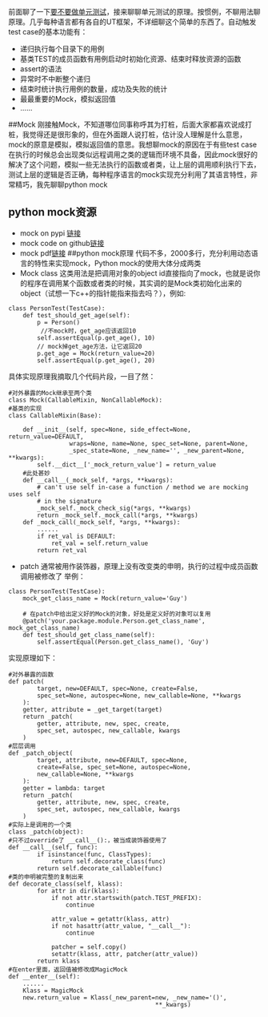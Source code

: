 前面聊了一下[要不要做单元测试](http://www.jianshu.com/p/1ed2bb040490)，接来聊聊单元测试的原理。按惯例，不聊用法聊原理。几乎每种语言都有各自的UT框架，不详细聊这个简单的东西了。自动触发test case的基本功能有：
- 递归执行每个目录下的用例
- 基类TEST的成员函数有用例启动时初始化资源、结束时释放资源的函数
- assert的语法
- 异常时不中断整个递归
- 结束时统计执行用例的数量，成功及失败的统计
- 最最重要的Mock，模拟返回值
- ......

##Mock
刚接触Mock，不知道哪位同事称呼其为打桩，后面大家都喜欢说成打桩，我觉得还是很形象的，但在外面跟人说打桩，估计没人理解是什么意思，mock的原意是模拟，模拟返回值的意思。我想聊mock的原因在于有些test case在执行的时候总会出现类似远程调用之类的逻辑而环境不具备，因此mock很好的解决了这个问题，模拟一些无法执行的函数或者类，让上层的调用顺利执行下去，测试上层的逻辑是否正确，每种程序语言的mock实现充分利用了其语言特性，非常精巧，我先聊聊python mock
## python mock资源
- mock on pypi [链接](https://pypi.python.org/pypi/mock)
- mock code on github[链接](https://github.com/testing-cabal/mock/tree/master/mock)
- mock pdf[链接](http://www.voidspace.org.uk/downloads/mock-1.0.1.pdf)
##python mock原理
代码不多，2000多行，充分利用动态语言的特性来实现mock，Python mock的使用大体分成两类
- Mock class
这类用法是把调用对象的object id直接指向了mock，也就是说你的程序在调用某个函数或者类的时候，其实调的是Mock类初始化出来的object（试想一下c++的指针能指来指去吗？），例如:
```
class PersonTest(TestCase):
    def test_should_get_age(self):
        p = Person()       
         //不mock时，get_age应该返回10
        self.assertEqual(p.get_age(), 10)
        // mock掉get_age方法，让它返回20
        p.get_age = Mock(return_value=20)
        self.assertEqual(p.get_age(), 20)
```
具体实现原理我摘取几个代码片段，一目了然：
```
#对外暴露的Mock继承至两个类
class Mock(CallableMixin, NonCallableMock):
#基类的实现
class CallableMixin(Base):

    def __init__(self, spec=None, side_effect=None, return_value=DEFAULT,
                 wraps=None, name=None, spec_set=None, parent=None,
                 _spec_state=None, _new_name='', _new_parent=None, **kwargs):
        self.__dict__['_mock_return_value'] = return_value
    #此处甚妙
    def __call__(_mock_self, *args, **kwargs):
        # can't use self in-case a function / method we are mocking uses self
        # in the signature
        _mock_self._mock_check_sig(*args, **kwargs)
        return _mock_self._mock_call(*args, **kwargs)
    def _mock_call(_mock_self, *args, **kwargs):
        ......
        if ret_val is DEFAULT:
            ret_val = self.return_value
        return ret_val
```
- patch
通常被用作装饰器，原理上没有改变类的申明，执行的过程中成员函数调用被修改了
举例：
```
class PersonTest(TestCase):
    mock_get_class_name = Mock(return_value='Guy')
 
    # 在patch中给出定义好的Mock的对象，好处是定义好的对象可以复用
    @patch('your.package.module.Person.get_class_name', mock_get_class_name)
    def test_should_get_class_name(self):
        self.assertEqual(Person.get_class_name(), 'Guy')
```
实现原理如下：
```
#对外暴露的函数
def patch(
        target, new=DEFAULT, spec=None, create=False,
        spec_set=None, autospec=None, new_callable=None, **kwargs
    ):
    getter, attribute = _get_target(target)
    return _patch(
        getter, attribute, new, spec, create,
        spec_set, autospec, new_callable, kwargs
    )
#层层调用
def _patch_object(
        target, attribute, new=DEFAULT, spec=None,
        create=False, spec_set=None, autospec=None,
        new_callable=None, **kwargs
    ):
    getter = lambda: target
    return _patch(
        getter, attribute, new, spec, create,
        spec_set, autospec, new_callable, kwargs
    )
#实际上是调用的一个类
class _patch(object):
#只不过override了 __call__():，被当成装饰器使用了
def __call__(self, func):
        if isinstance(func, ClassTypes):
            return self.decorate_class(func)
        return self.decorate_callable(func)
#类的申明被完整的复制出来
def decorate_class(self, klass):
        for attr in dir(klass):
            if not attr.startswith(patch.TEST_PREFIX):
                continue

            attr_value = getattr(klass, attr)
            if not hasattr(attr_value, "__call__"):
                continue

            patcher = self.copy()
            setattr(klass, attr, patcher(attr_value))
        return klass
#在enter里面，返回值被修改成MagicMock
def __enter__(self):
    ......
    Klass = MagicMock
    new.return_value = Klass(_new_parent=new, _new_name='()',
                                         **_kwargs)
```
